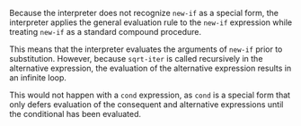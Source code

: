 Because the interpreter does not recognize `new-if` as a special form, the
interpreter applies the general evaluation rule to the `new-if` expression while
treating `new-if` as a standard compound procedure.

This means that the interpreter evaluates the arguments of `new-if` prior to
substitution. However, because `sqrt-iter` is called recursively in the
alternative expression, the evaluation of the alternative expression results in
an infinite loop.

This would not happen with a `cond` expression, as `cond` is a special form that
only defers evaluation of the consequent and alternative expressions until the
conditional has been evaluated.
